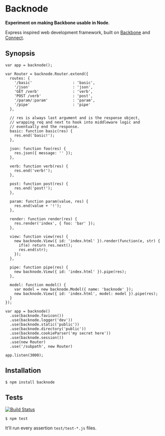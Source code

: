# Backnode

**Experiment on making Backbone usable in Node**. 

Express inspired web development framework, built on
[Backbone](http://documentcloud.github.com/backbone/) and
[Connect](http://github.com/senchalabs/connect).

## Synopsis

    var app = backnode();

    var Router = backnode.Router.extend({
      routes: {
        '/basic'                  : 'basic',
        '/json'                   : 'json',
        'GET /verb'               : 'verb',
        'POST /verb'              : 'post',
        '/param/:param'           : 'param',
        '/pipe'                   : 'pipe'
      },

      // res is always last argument and is the response object,
      // wrapping req and next to hook into middleware logic and
      // eventually end the response.
      basic: function basic(res) {
        res.end('basic!');
      },

      json: function foo(res) {
        res.json({ message: '' });
      },

      verb: function verb(res) {
        res.end('verb!');
      },

      post: function post(res) {
        res.end('post!');
      },

      param: function param(value, res) {
        res.end(value + '!');
      },

      render: function render(res) {
        res.render('index', { foo: 'bar' });
      },

      view: function view(res) {
        new backnode.View({ id: 'index.html' }).render(function(e, str) {
          if(e) return res.next();
          res.end(str);
        });
      },

      pipe: function pipe(res) {
        new backnode.View({ id: 'index.html' }).pipe(res);
      },

      model: function model() {
        var model = new backnode.Model({ name: 'backnode' });
        new backnode.View({ id: 'index.html', model: model }).pipe(res);
      }
    });

    var app = backnode()
      .use(backnode.favicon())
      .use(backnode.logger('dev'))
      .use(backnode.static('public'))
      .use(backnode.directory('public'))
      .use(backnode.cookieParser('my secret here'))
      .use(backnode.session())
      .use(new Router)
      .use('/subpath', new Router)

    app.listen(3000);

## Installation

    $ npm install backnode

## Tests

[![Build Status](https://secure.travis-ci.org/mklabs/backnode.png?branch=master)](http://travis-ci.org/mklabs/backnode)

    $ npm test

It'll run every assertion `test/test-*.js` files.


